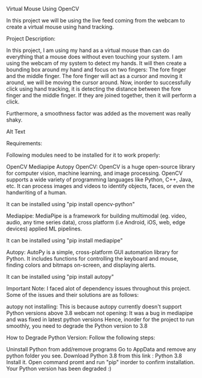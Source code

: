 Virtual Mouse Using OpenCV




In this project we will be using the live feed coming from the webcam to create a virtual mouse using hand tracking.

Project Description:



In this project, I am using my hand as a virtual mouse than can do everything that a mouse does without even touching your system. I am using the webcam of my system to detect my hands. It will then create a bounding box around my hand and focus on two fingers: The fore finger and the middle finger. The fore finger will act as a cursor and moving it around, we will be moving the cursor around. Now, inorder to successfully click using hand tracking, it is detecting the distance between the fore finger and the middle finger. If they are joined together, then it will perform a click.

Furthermore, a smoothness factor was added as the movement was really shaky.

Alt Text

Requirements:


Following modules need to be installed for it to work properly:

OpenCV
Mediapipe
Autopy
OpenCV:
OpenCV is a huge open-source library for computer vision, machine learning, and image processing. OpenCV supports a wide variety of programming languages like Python, C++, Java, etc. It can process images and videos to identify objects, faces, or even the handwriting of a human.

It can be installed using "pip install opencv-python"

Mediapipe:
MediaPipe is a framework for building multimodal (eg. video, audio, any time series data), cross platform (i.e Android, iOS, web, edge devices) applied ML pipelines.

It can be installed using "pip install mediapipe"

Autopy:
AutoPy is a simple, cross-platform GUI automation library for Python. It includes functions for controlling the keyboard and mouse, finding colors and bitmaps on-screen, and displaying alerts.

It can be installed using "pip install autopy"

Important Note:
I faced alot of dependency issues throughout this project. Some of the issues and their solutions are as follows:

autopy not installing: This is because autopy currently doesn't support Python versions above 3.8
webcam not opening: It was a bug in mediapipe and was fixed in latest python versions
Hence, inorder for the project to run smoothly, you need to degrade the Python version to 3.8

How to Degrade Python Version:
Follow the following steps:

Uninstall Python from add/remove programs
Go to AppData and remove any python folder you see.
Download Python 3.8 from this link : Python 3.8
Install it.
Open command promt and run "pip" inorder to confirm installation.
Your Python version has been degraded :)
